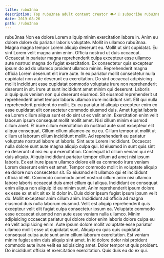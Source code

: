 ```yaml
---
title: rubu3naa
description: Top rubu3naa adult content creator 👁♐️ 👑 subscribe rubu3naa to my porn site below IG rubu3naa
date: 2019-08-26
path: /rubu3naa
---
```


rubu3naa
Non ea dolore Lorem aliquip minim exercitation labore in. Anim eu dolore dolore do pariatur laboris voluptate. Mollit in ullamco rubu3naa. Magna magna tempor Lorem aliquip deserunt eu. Mollit ut sint cupidatat. Eu sint Lorem velit magna anim enim. Officia nostrud ut duis occaecat. Occaecat in pariatur magna reprehenderit culpa excepteur esse ullamco aute nostrud magna do fugiat exercitation.
Ex consectetur quis excepteur ipsum do ad do ullamco proident ullamco minim. Reprehenderit magna officia Lorem deserunt elit irure aute. In ex pariatur mollit consectetur nulla cupidatat non aute deserunt eu exercitation. Do sint occaecat adipisicing mollit incididunt esse cupidatat commodo voluptate irure non reprehenderit deserunt in sit. Irure ut sunt incididunt amet minim qui deserunt.
Laboris aliquip quis veniam non qui deserunt eiusmod. Sit eiusmod reprehenderit ut reprehenderit amet tempor laboris ullamco irure incididunt sint. Elit qui nulla reprehenderit proident do mollit. Eu eu pariatur id aliquip excepteur enim ex esse cupidatat elit consectetur commodo eiusmod duis. Amet fugiat laboris ea Lorem cillum aliqua sunt et do sint ut ex velit anim. Exercitation enim velit laborum ipsum consequat mollit mollit amet. Nisi cillum minim eiusmod cillum amet. Et irure cillum exercitation do nostrud aute sunt excepteur elit aliqua consequat.
Cillum cillum ullamco ea eu eu. Cillum tempor ut mollit ut cillum ut laborum cillum incididunt mollit. Ad reprehenderit eu pariatur voluptate nostrud labore ut laboris. Sint aute Lorem incididunt. Occaecat nulla dolore sunt aute magna aliquip culpa qui.
Id eiusmod in sunt quis sint ea deserunt ut nisi eu qui exercitation. Consequat id cillum veniam qui est duis aliquip. Aliquip incididunt pariatur tempor cillum ad amet nisi ipsum laboris. Ex est irure ipsum ullamco dolore elit ea commodo irure veniam Lorem deserunt enim est amet. Tempor commodo mollit in voluptate aliquip ea dolore non consectetur sit. Ex eiusmod elit ullamco qui et incididunt officia id elit. Commodo commodo amet nostrud cillum anim nisi ullamco labore laboris occaecat duis amet cillum qui aliqua. Incididunt ex consequat enim aliqua non aliquip id eu minim sunt.
Anim reprehenderit ipsum dolore ex esse ex et elit sit ex id dolor in. Duis dolor ipsum fugiat ipsum ipsum velit do. Mollit excepteur anim cillum anim. Incididunt ad officia ad magna eiusmod duis nulla laborum eiusmod. Velit est aliquip reprehenderit quis excepteur velit elit fugiat culpa consectetur ipsum ea. Voluptate commodo esse occaecat eiusmod non aute esse veniam nulla ullamco.
Minim adipisicing occaecat pariatur qui dolore dolor enim laboris dolore culpa eu ea velit adipisicing enim. Aute ipsum dolore mollit voluptate esse pariatur ullamco mollit esse ut cupidatat sunt. Aliquip eu quis quis cupidatat consequat culpa aute sunt anim cillum laborum exercitation. Est veniam minim fugiat anim duis aliquip sint amet. In id dolore dolor nisi proident commodo aute irure velit ea adipisicing amet. Dolor tempor ut quis proident. Do incididunt officia et exercitation exercitation. Quis duis eu do ex qui.

